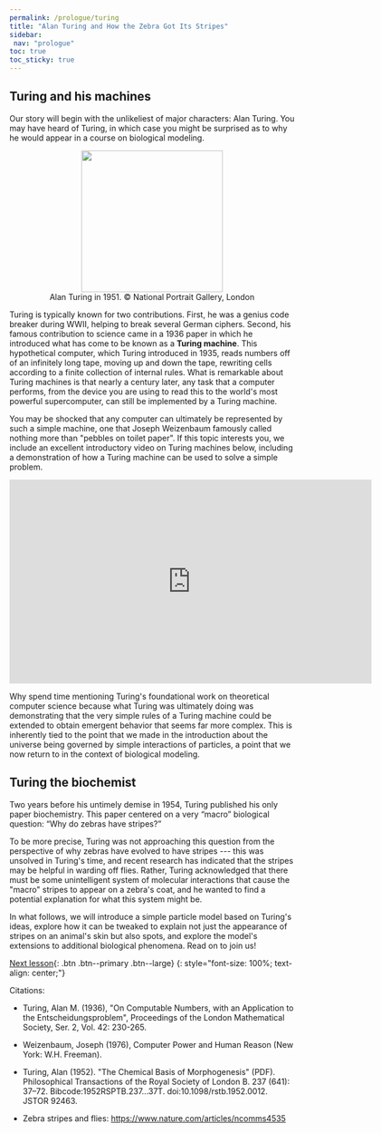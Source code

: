 ```yaml
---
permalink: /prologue/turing
title: "Alan Turing and How the Zebra Got Its Stripes"
sidebar:
 nav: "prologue"
toc: true
toc_sticky: true
---
```


## Turing and his machines

Our story will begin with the unlikeliest of major characters: Alan Turing. You may have heard of Turing, in which case you might be surprised as to why he would appear in a course on biological modeling.

<center>
<img src = "../assets/images/alan_turing_npg_cc.png" width="250">
<figcaption>Alan Turing in 1951. © National Portrait Gallery, London</figcaption>
</center>

Turing is typically known for two contributions. First, he was a genius code breaker during WWII, helping to break several German ciphers. Second, his famous contribution to science came in a 1936 paper in which he introduced what has come to be known as a **Turing machine**. This hypothetical computer, which Turing introduced in 1935, reads numbers off of an infinitely long tape, moving up and down the tape, rewriting cells according to a finite collection of internal rules. What is remarkable about Turing machines is that nearly a century later, any task that a computer performs, from the device you are using to read this to the world's most powerful supercomputer, can still be implemented by a Turing machine.

You may be shocked that any computer can ultimately be represented by such a simple machine, one that Joseph Weizenbaum famously called nothing more than "pebbles on toilet paper". If this topic interests you, we include an excellent introductory video on Turing machines below, including a demonstration of how a Turing machine can be used to solve a simple problem.

<iframe width="640" height="360" src="https://www.youtube-nocookie.com/embed/PLVCscCY4xI" frameborder="0" allowfullscreen></iframe>

Why spend time mentioning Turing's foundational work on theoretical computer science because what Turing was ultimately doing was demonstrating that the very simple rules of a Turing machine could be extended to obtain emergent behavior that seems far more complex. This is inherently tied to the point that we made in the introduction about the universe being governed by simple interactions of particles, a point that we now return to in the context of biological modeling.

## Turing the biochemist

Two years before his untimely demise in 1954, Turing published his only paper biochemistry. This paper centered on a very “macro” biological question: “Why do zebras have stripes?”

To be more precise, Turing was not approaching this question from the perspective of why zebras have evolved to have stripes --- this was unsolved in Turing's time, and recent research has indicated that the stripes may be helpful in warding off flies. Rather, Turing acknowledged that there must be some unintelligent system of molecular interactions that cause the "macro" stripes to appear on a zebra's coat, and he wanted to find a potential explanation for what this system might be.

In what follows, we will introduce a simple particle model based on Turing's ideas, explore how it can be tweaked to explain not just the appearance of stripes on an animal's skin but also spots, and explore the model's extensions to additional biological phenomena. Read on to join us!

[Next lesson](random-walk){: .btn .btn--primary .btn--large}
{: style="font-size: 100%; text-align: center;"}

Citations:

* Turing, Alan M. (1936), "On Computable Numbers, with an Application to the Entscheidungsproblem", Proceedings of the London Mathematical Society, Ser. 2, Vol. 42: 230-265.

* Weizenbaum, Joseph (1976), Computer Power and Human Reason (New York: W.H. Freeman).

* Turing, Alan (1952). "The Chemical Basis of Morphogenesis" (PDF). Philosophical Transactions of the Royal Society of London B. 237 (641): 37–72. Bibcode:1952RSPTB.237...37T. doi:10.1098/rstb.1952.0012. JSTOR 92463.

* Zebra stripes and flies: https://www.nature.com/articles/ncomms4535
